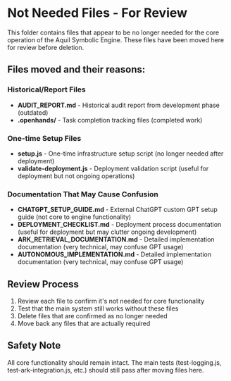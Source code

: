 # Not Needed Files - For Review

This folder contains files that appear to be no longer needed for the core operation of the Aquil Symbolic Engine. These files have been moved here for review before deletion.

## Files moved and their reasons:

### Historical/Report Files
- **AUDIT_REPORT.md** - Historical audit report from development phase (outdated)
- **.openhands/** - Task completion tracking files (completed work)

### One-time Setup Files  
- **setup.js** - One-time infrastructure setup script (no longer needed after deployment)
- **validate-deployment.js** - Deployment validation script (useful for deployment but not ongoing operations)

### Documentation That May Cause Confusion
- **CHATGPT_SETUP_GUIDE.md** - External ChatGPT custom GPT setup guide (not core to engine functionality)
- **DEPLOYMENT_CHECKLIST.md** - Deployment process documentation (useful for deployment but may clutter ongoing development)
- **ARK_RETRIEVAL_DOCUMENTATION.md** - Detailed implementation documentation (very technical, may confuse GPT usage)
- **AUTONOMOUS_IMPLEMENTATION.md** - Detailed implementation documentation (very technical, may confuse GPT usage)

## Review Process
1. Review each file to confirm it's not needed for core functionality
2. Test that the main system still works without these files
3. Delete files that are confirmed as no longer needed
4. Move back any files that are actually required

## Safety Note
All core functionality should remain intact. The main tests (test-logging.js, test-ark-integration.js, etc.) should still pass after moving files here.